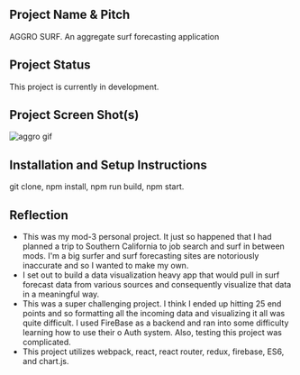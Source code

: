 ## Project Name & Pitch
AGGRO SURF. An aggregate surf forecasting application

## Project Status
This project is currently in development.

## Project Screen Shot(s)   
![aggro gif](http://recordit.co/djZVJtqGCp.gif)

## Installation and Setup Instructions

git clone, npm install, npm run build, npm start.

## Reflection

  - This was my mod-3 personal project. It just so happened that I had planned a trip to Southern California to job search and surf in between mods. I'm a big surfer and surf forecasting sites are notoriously inaccurate and so I wanted to make my own.
  - I set out to build a data visualization heavy app that would pull in surf forecast data from various sources and consequently visualize that data in a meaningful way.
  - This was a super challenging project. I think I ended up hitting 25 end points and so formatting all the incoming data and visualizing it all was quite difficult. I used FireBase as a backend and ran into some difficulty learning how to use their o Auth system. Also, testing this project was complicated.
  - This project utilizes webpack, react, react router, redux, firebase, ES6, and chart.js.

